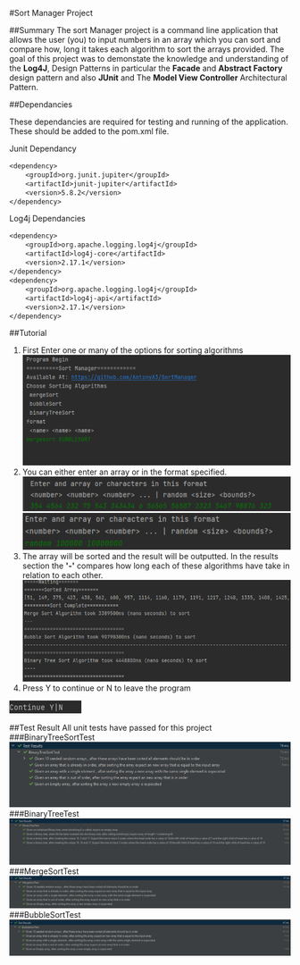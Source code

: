 #Sort Manager Project

##Summary
The sort Manager project is a command line application that allows the user (you) to input numbers in an 
array which you can sort and compare how, long it takes each algorithm to sort the arrays provided.
The goal of this project was to demonstate the knowledge and
understanding of the **Log4J**, Design Patterns in particular the **Facade** and **Abstract Factory** design
pattern and also **JUnit** and The **Model View Controller** Architectural Pattern.


##Dependancies

These dependancies are required for testing and running of the application. These should
be added to the pom.xml file.

Junit Dependancy
        
    <dependency>
        <groupId>org.junit.jupiter</groupId>
        <artifactId>junit-jupiter</artifactId>
        <version>5.8.2</version>
    </dependency>

Log4j Dependancies

    <dependency>
        <groupId>org.apache.logging.log4j</groupId>
        <artifactId>log4j-core</artifactId>
        <version>2.17.1</version>
    </dependency>
    <dependency>
        <groupId>org.apache.logging.log4j</groupId>
        <artifactId>log4j-api</artifactId>
        <version>2.17.1</version>
    </dependency>

##Tutorial

1. First Enter one or many of the options for sorting algorithms
![img_6.png](img_6.png)
2. You can either enter an array or in the format specified.
![img_8.png](img_8.png)
![img_7.png](img_7.png)
3. The array will be sorted and the result will be outputted. In the results section the **'-'** compares how long each of these algorithms have take in relation to each other.
![img_10.png](img_10.png)
4. Press Y to continue or N to leave the program

![img_11.png](img_11.png)


##Test Result
All unit tests have passed for this project
###BinaryTreeSortTest
![img.png](img.png)
###BinaryTreeTest
![img_1.png](img_1.png)
###MergeSortTest
![img_12.png](img_12.png)
###BubbleSortTest
![img_3.png](img_3.png)
